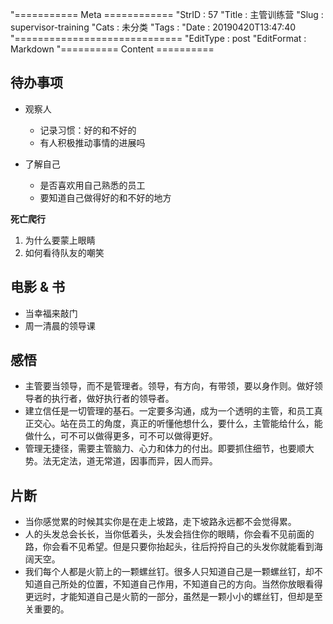 "=========== Meta ============
"StrID : 57
"Title : 主管训练营
"Slug  : supervisor-training
"Cats  : 未分类
"Tags  : 
"Date  : 20190420T13:47:40
"=============================
"EditType   : post
"EditFormat : Markdown
"========== Content ==========

## 待办事项

- 观察人
	- 记录习惯：好的和不好的
	- 有人积极推动事情的进展吗

- 了解自己
	- 是否喜欢用自己熟悉的员工
	- 要知道自己做得好的和不好的地方



**死亡爬行**

1. 为什么要蒙上眼睛
2. 如何看待队友的嘲笑

## 电影 & 书

- 当幸福来敲门
- 周一清晨的领导课

## 感悟

- 主管要当领导，而不是管理者。领导，有方向，有带领，要以身作则。做好领导者的执行者，做好执行者的领导者。
- 建立信任是一切管理的基石。一定要多沟通，成为一个透明的主管，和员工真正交心。站在员工的角度，真正的听懂他想什么，要什么，主管能给什么，能做什么，可不可以做得更多，可不可以做得更好。
- 管理无捷径，需要主管脑力、心力和体力的付出。即要抓住细节，也要顺大势。法无定法，道无常道，因事而异，因人而异。

## **片断**

- 当你感觉累的时候其实你是在走上坡路，走下坡路永远都不会觉得累。
- 人的头发总会长长，当你低着头，头发会挡住你的眼睛，你会看不见前面的路，你会看不见希望。但是只要你抬起头，往后捋捋自己的头发你就能看到海阔天空。
- 我们每个人都是火箭上的一颗螺丝钉。很多人只知道自己是一颗螺丝钉，却不知道自己所处的位置，不知道自己作用，不知道自己的方向。当然你放眼看得更远时，才能知道自己是火箭的一部分，虽然是一颗小小的螺丝钉，但却是至关重要的。

